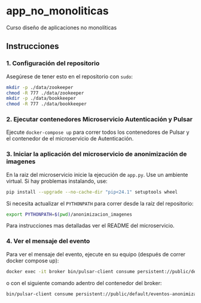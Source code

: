 # app_no_monoliticas
Curso diseño de aplicaciones no monolíticas

## Instrucciones

### 1. Configuración del repositorio

Asegúrese de tener esto en el repositorio con `sudo`:

```bash
mkdir -p ./data/zookeeper
chmod -R 777 ./data/zookeeper
mkdir -p ./data/bookkeeper
chmod -R 777 ./data/bookkeeper
```

### 2. Ejecutar contenedores Microservicio Autenticación y Pulsar

Ejecute `docker-compose up` para correr todos los contenedores de Pulsar y el contenedor de el microservicio de Autenticación.

### 3. Iniciar la aplicación del microservicio de anonimización de imagenes

En la raiz del microservicio inicie la ejecución de `app.py`. Use un ambiente virtual. Si hay problemas instalando, use:

```bash
pip install --upgrade --no-cache-dir "pip<24.1" setuptools wheel
```

Si necesita actualizar el `PYTHONPATH` para correr desde la raíz del repositorio:

```bash
export PYTHONPATH=$(pwd)/anonimizacion_imagenes
```

Para instrucciones mas detalladas ver el README del microservicio.

### 4. Ver el mensaje del evento

Para ver el mensaje del evento, ejecute en su equipo (después de correr docker compose up):

```bash
docker exec -it broker bin/pulsar-client consume persistent://public/default/eventos-anonimizador -s my-subscription -n 0
```

o con el siguiente comando adentro del contenedor del broker:

```bash
bin/pulsar-client consume persistent://public/default/eventos-anonimizador -s my-subscription -n 0
```